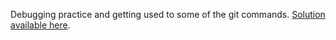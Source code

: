 Debugging practice and getting used to some of the git commands. [Solution available here](https://github.com/phonz-dev/screwedoku).
